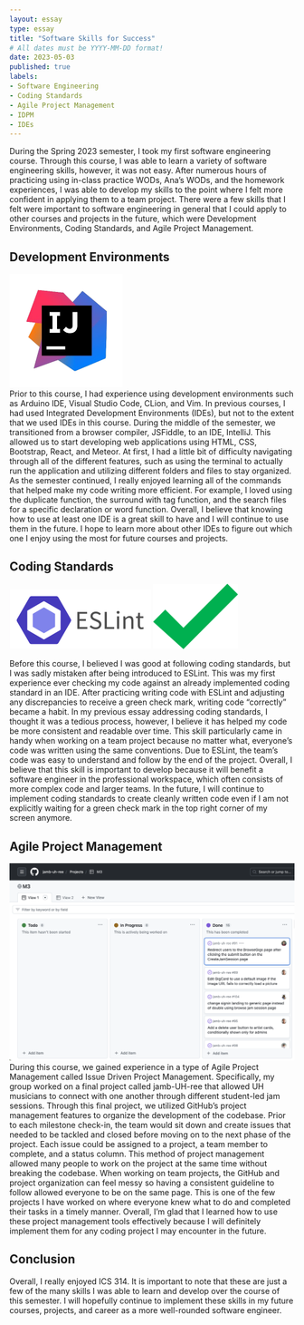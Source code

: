 ```yaml
---
layout: essay
type: essay
title: "Software Skills for Success"
# All dates must be YYYY-MM-DD format!
date: 2023-05-03
published: true
labels:
- Software Engineering
- Coding Standards
- Agile Project Management
- IDPM
- IDEs
---
```


During the Spring 2023 semester, I took my first software engineering course. Through this course, I was able to learn a variety of software engineering skills, however, it was not easy. After numerous hours of practicing using in-class practice WODs, Ana’s WODs, and the homework experiences, I was able to develop my skills to the point where I felt more confident in applying them to a team project. There were a few skills that I felt were important to software engineering in general that I could apply to other courses and projects in the future, which were Development Environments, Coding Standards, and Agile Project Management.

## Development Environments
<div class="text-center p-4">
  <img width="200px" class="img-thumbnail" src="../img/intelliJ.jpg" >
</div>
Prior to this course, I had experience using development environments such as Arduino IDE, Visual Studio Code, CLion, and Vim. In previous courses, I had used Integrated Development Environments (IDEs), but not to the extent that we used IDEs in this course. During the middle of the semester, we transitioned from a browser compiler, JSFiddle, to an IDE, IntelliJ. This allowed us to start developing web applications using HTML, CSS, Bootstrap, React, and Meteor. At first, I had a little bit of difficulty navigating through all of the different features, such as using the terminal to actually run the application and utilizing different folders and files to stay organized. As the semester continued, I really enjoyed learning all of the commands that helped make my code writing more efficient. For example, I loved using the duplicate function, the surround with tag function, and the search files for a specific declaration or word function. Overall, I believe that knowing how to use at least one IDE is a great skill to have and I will continue to use them in the future. I hope to learn more about other IDEs to figure out which one I enjoy using the most for future courses and projects.

## Coding Standards
<div class="container">
  <div class="row justify-content-center">
    <div class="col">
      <img class="img-thumbnail" src="../img/ESLint2.jpg" width="250px">
      <img class="img-thumbnail" src="../img/checkmark.jpg" width="150px">
    </div>
  </div>
</div>

Before this course, I believed I was good at following coding standards, but I was sadly mistaken after being introduced to ESLint. This was my first experience ever checking my code against an already implemented coding standard in an IDE. After practicing writing code with ESLint and adjusting any discrepancies to receive a green check mark, writing code “correctly” became a habit. In my previous essay addressing coding standards, I thought it was a tedious process, however, I believe it has helped my code be more consistent and readable over time. This skill particularly came in handy when working on a team project because no matter what, everyone’s code was written using the same conventions. Due to ESLint, the team’s code was easy to understand and follow by the end of the project. Overall, I believe that this skill is important to develop because it will benefit a software engineer in the professional workspace, which often consists of more complex code and larger teams. In the future, I will continue to implement coding standards to create cleanly written code even if I am not explicitly waiting for a green check mark in the top right corner of my screen anymore.

## Agile Project Management
<div class="text-center p-4">
  <img width="700px" class="img-thumbnail" src="../img/IDPM.jpg" >
</div>
During this course, we gained experience in a type of Agile Project Management called Issue Driven Project Management. Specifically, my group worked on a final project called jamb-UH-ree that allowed UH musicians to connect with one another through different student-led jam sessions. Through this final project, we utilized GitHub’s project management features to organize the development of the codebase. Prior to each milestone check-in, the team would sit down and create issues that needed to be tackled and closed before moving on to the next phase of the project. Each issue could be assigned to a project, a team member to complete, and a status column. This method of project management allowed many people to work on the project at the same time without breaking the codebase. When working on team projects, the GitHub and project organization can feel messy so having a consistent guideline to follow allowed everyone to be on the same page. This is one of the few projects I have worked on where everyone knew what to do and completed their tasks in a timely manner. Overall, I’m glad that I learned how to use these project management tools effectively because I will definitely implement them for any coding project I may encounter in the future.

## Conclusion
Overall, I really enjoyed ICS 314. It is important to note that these are just a few of the many skills I was able to learn and develop over the course of this semester. I will hopefully continue to implement these skills in my future courses, projects, and career as a more well-rounded software engineer. 
